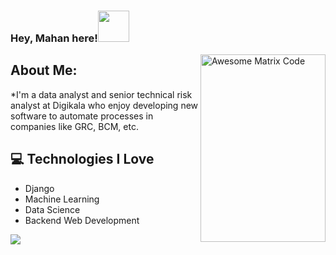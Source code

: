 ### Hey, Mahan here!<img src="https://media.giphy.com/media/hvRJCLFzcasrR4ia7z/giphy.gif" width="50" height="50">


<img src = 'https://github.com/MarikIshtar007/MarikIshtar007/blob/master/images/matrix.gif' alt = 'Awesome Matrix Code' align='right' width="200" height="300"/>


## About Me:
 *I'm a data analyst and senior technical risk analyst at Digikala who enjoy developing new software to automate processes in companies like GRC, BCM, etc.
 

## :computer: Technologies I Love
* Django
* Machine Learning
* Data Science
* Backend Web Development

<img src = "https://github-readme-stats.vercel.app/api/top-langs/?username=mahan-h23&layout=compact">



